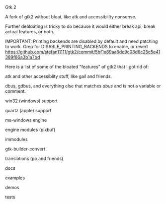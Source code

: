 Gtk 2

A fork of gtk2 without bloat, like atk and accessiblilty nonsense.

Further debloating is tricky to do because it would either break api, break actual features, or both.

IMPORTANT: Printing backends are disabled by default and need patching to work.
Grep for DISABLE_PRINTING_BACKENDS to enable, or revert https://github.com/stefan11111/gtk2/commit/5bf1e89aa6dc9c08d6c25c5e41389f86a3b1a7bd

Here is a list of some of the bloated "features" of gtk2 that I got rid of:

atk and other accessiblity stuff, like gail and friends.

dbus, gdbus, and everything else that matches *dbus* and is not a variable or comment.

win32 (windows) support

quartz (apple) support

ms-windows engine

engine modules (pixbuf)

immodules

gtk-builder-convert

translations (po and friends)

docs

examples

demos

tests
